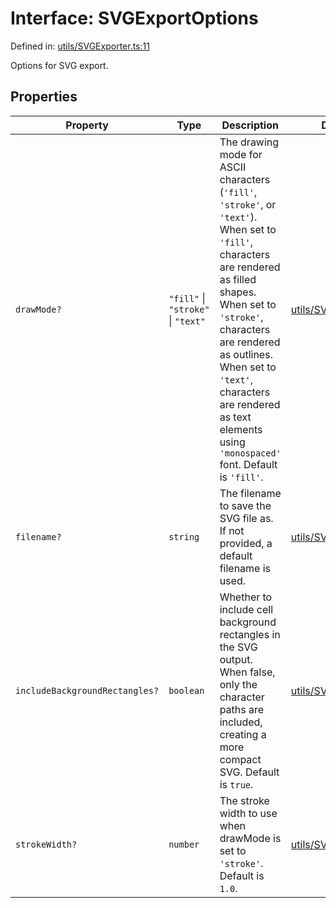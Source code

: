 # Interface: SVGExportOptions

Defined in: [utils/SVGExporter.ts:11](https://github.com/humanbydefinition/p5.asciify/blob/d3af5be88fc145426e0e70718d3e9133682ac9b6/src/lib/utils/SVGExporter.ts#L11)

Options for SVG export.

## Properties

| Property                                                                | Type                               | Description                                                                                                                                                                                                                                                                                                            | Defined in                                                                                                                                                |
| ----------------------------------------------------------------------- | ---------------------------------- | ---------------------------------------------------------------------------------------------------------------------------------------------------------------------------------------------------------------------------------------------------------------------------------------------------------------------- | --------------------------------------------------------------------------------------------------------------------------------------------------------- |
| <a id="drawmode"></a> `drawMode?`                                       | `"fill"` \| `"stroke"` \| `"text"` | The drawing mode for ASCII characters (`'fill'`, `'stroke'`, or `'text'`). When set to `'fill'`, characters are rendered as filled shapes. When set to `'stroke'`, characters are rendered as outlines. When set to `'text'`, characters are rendered as text elements using `'monospaced'` font. Default is `'fill'`. | [utils/SVGExporter.ts:31](https://github.com/humanbydefinition/p5.asciify/blob/d3af5be88fc145426e0e70718d3e9133682ac9b6/src/lib/utils/SVGExporter.ts#L31) |
| <a id="filename"></a> `filename?`                                       | `string`                           | The filename to save the SVG file as. If not provided, a default filename is used.                                                                                                                                                                                                                                     | [utils/SVGExporter.ts:15](https://github.com/humanbydefinition/p5.asciify/blob/d3af5be88fc145426e0e70718d3e9133682ac9b6/src/lib/utils/SVGExporter.ts#L15) |
| <a id="includebackgroundrectangles"></a> `includeBackgroundRectangles?` | `boolean`                          | Whether to include cell background rectangles in the SVG output. When false, only the character paths are included, creating a more compact SVG. Default is `true`.                                                                                                                                                    | [utils/SVGExporter.ts:22](https://github.com/humanbydefinition/p5.asciify/blob/d3af5be88fc145426e0e70718d3e9133682ac9b6/src/lib/utils/SVGExporter.ts#L22) |
| <a id="strokewidth"></a> `strokeWidth?`                                 | `number`                           | The stroke width to use when drawMode is set to `'stroke'`. Default is `1.0`.                                                                                                                                                                                                                                          | [utils/SVGExporter.ts:37](https://github.com/humanbydefinition/p5.asciify/blob/d3af5be88fc145426e0e70718d3e9133682ac9b6/src/lib/utils/SVGExporter.ts#L37) |
